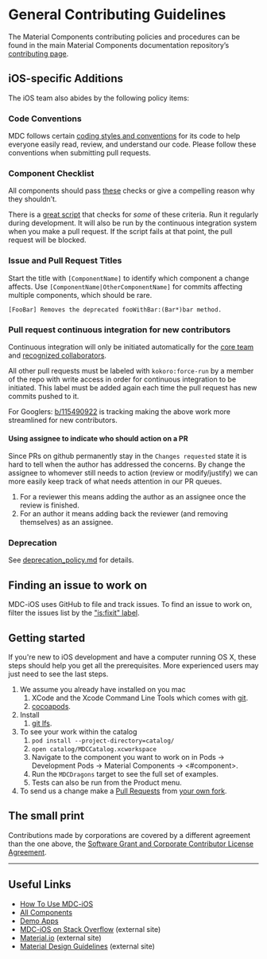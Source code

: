 <!--docs:
title: "Contributing"
layout: landing
section: docs
path: /docs/contributing/
-->

# General Contributing Guidelines

The Material Components contributing policies and procedures can be found in the main Material Components documentation repository’s [contributing page](https://github.com/material-components/material-components/blob/develop/CONTRIBUTING.md).

## iOS-specific Additions

The iOS team also abides by the following policy items:

### Code Conventions

MDC follows certain [coding styles and conventions](code-conventions.md) for its code to help
everyone easily read, review, and understand our code. Please follow these conventions when
submitting pull requests.

### Component Checklist

All components should pass [these](checklist.md) checks or give a compelling reason why they shouldn’t.

There is a [great script](../scripts/check_components) that checks for _some_ of these criteria. Run it regularly during development. It will also be run by the continuous integration system when you make a pull request. If the script fails at that point, the pull request will be blocked.

### Issue and Pull Request Titles

Start the title with `[ComponentName]` to identify which component a change affects. Use
`[ComponentName|OtherComponentName]` for commits affecting multiple components, which should be rare.

```
[FooBar] Removes the deprecated fooWithBar:(Bar*)bar method.
```

### Pull request continuous integration for new contributors

Continuous integration will only be initiated automatically for the [core team](https://github.com/orgs/material-components/teams/core-ios-team/members)
and [recognized collaborators](https://github.com/orgs/material-components/teams/recognized-ios-collaborators/members).

All other pull requests must be labeled with `kokoro:force-run` by a member of the repo
with write access in order for continuous integration to be initiated. This label must
be added again each time the pull request has new commits pushed to it.

For Googlers: [b/115490922](http://b/115490922) is tracking making the above work more streamlined for new contributors.

#### Using assignee to indicate who should action on a PR

Since PRs on github permanently stay in the `Changes requested` state it is hard to tell when the author has addressed the concerns. By change the assignee to whomever still needs to action (review or modify/justify) we can more easily keep track of what needs attention in our PR queues.

1. For a reviewer this means adding the author as an assignee once the review is finished.
1. For an author it means adding back the reviewer (and removing themselves) as an assignee.


### Deprecation

See [deprecation_policy.md](deprecation_policy.md) for details.

## Finding an issue to work on

MDC-iOS uses GitHub to file and track issues.
To find an issue to work on, filter the issues list by the ["is:fixit" label](https://github.com/material-components/material-components-ios/labels/is%3Afixit).

## Getting started

If you're new to iOS development and have a computer running OS X, these steps should help you get all the prerequisites. More experienced users may just need to see the last steps.

1. We assume you already have installed on you mac
    1. XCode and the Xcode Command Line Tools which comes with [git](https://git-scm.com/book/en/v2/Getting-Started-Installing-Git).
    1. [cocoapods](https://guides.cocoapods.org/using/getting-started.html#installation).
1. Install
    1. [git lfs](https://github.com/material-components/material-components-ios/blob/develop/contributing/tools.md#using-git-lfs).
1. To see your work within the catalog
    1. `pod install --project-directory=catalog/`
    1. `open catalog/MDCCatalog.xcworkspace`
    1. Navigate to the component you want to work on in Pods -> Development Pods -> Material Components -> <#component>.
    1. Run the `MDCDragons` target to see the full set of examples. 
    1. Tests can also be run from the Product menu.
1. To send us a change make a [Pull Requests](https://help.github.com/articles/creating-a-pull-request-from-a-fork/) from [your own fork](https://help.github.com/articles/fork-a-repo/).

## The small print

Contributions made by corporations are covered by a different agreement than the one above, the [Software Grant and Corporate Contributor License Agreement](https://cla.developers.google.com/about/google-corporate).

- - -

## Useful Links

- [How To Use MDC-iOS](../docs/)
- [All Components](../components/)
- [Demo Apps](../demos/)
- [MDC-iOS on Stack Overflow](https://www.stackoverflow.com/questions/tagged/material-components+ios) (external site)
- [Material.io](https://material.io) (external site)
- [Material Design Guidelines](https://material.io/guidelines) (external site)
